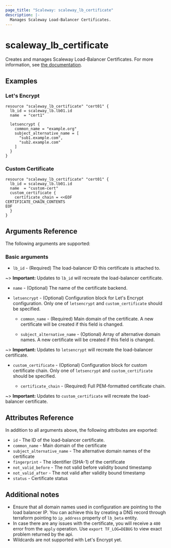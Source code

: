 ```yaml
---
page_title: "Scaleway: scaleway_lb_certificate"
description: |-
  Manages Scaleway Load-Balancer Certificates.
---
```


# scaleway_lb_certificate

Creates and manages Scaleway Load-Balancer Certificates.
For more information, see [the documentation](https://developers.scaleway.com/en/products/lb/zoned_api).

## Examples

### Let's Encrypt

```hcl
resource "scaleway_lb_certificate" "cert01" {
  lb_id = scaleway_lb.lb01.id
  name  = "cert1"

  letsencrypt {
    common_name = "example.org"
    subject_alternative_name = [
      "sub1.example.com",
      "sub2.example.com"
    ]
  }
}
```

### Custom Certificate

```hcl
resource "scaleway_lb_certificate" "cert01" {
  lb_id = scaleway_lb.lb01.id
  name  = "custom-cert"
  custom_certificate {
    certificate_chain = <<EOF
CERTIFICATE_CHAIN_CONTENTS
EOF
  }
}
```

## Arguments Reference

The following arguments are supported:

### Basic arguments

- `lb_id` - (Required) The load-balancer ID this certificate is attached to.

~> **Important:** Updates to `lb_id` will recreate the load-balancer certificate.

- `name` - (Optional) The name of the certificate backend.

- `letsencrypt` - (Optional) Configuration block for Let's Encrypt configuration. Only one of `letsencrypt` and `custom_certificate` should be specified.

    - `common_name` - (Required) Main domain of the certificate. A new certificate will be created if this field is changed.

    - `subject_alternative_name` - (Optional) Array of alternative domain names.  A new certificate will be created if this field is changed.

~> **Important:** Updates to `letsencrypt` will recreate the load-balancer certificate.

- `custom_certificate` - (Optional) Configuration block for custom certificate chain. Only one of `letsencrypt` and `custom_certificate` should be specified.

    - `certificate_chain` - (Required) Full PEM-formatted certificate chain.

~> **Important:** Updates to `custom_certificate` will recreate the load-balancer certificate.

## Attributes Reference

In addition to all arguments above, the following attributes are exported:

- `id` - The ID of the load-balancer certificate.
- `common_name` - Main domain of the certificate
- `subject_alternative_name` - The alternative domain names of the certificate
- `fingerprint` - The identifier (SHA-1) of the certificate
- `not_valid_before` - The not valid before validity bound timestamp
- `not_valid_after` - The not valid after validity bound timestamp
- `status` - Certificate status

## Additional notes

* Ensure that all domain names used in configuration are pointing to the load balancer IP.
  You can achieve this by creating a DNS record through terraform pointing to  `ip_address` property of `lb_beta` entity.
* In case there are any issues with the certificate, you will receive a `400` error from the `apply` operation.
  Use `export TF_LOG=DEBUG` to view exact problem returned by the api.
* Wildcards are not supported with Let's Encrypt yet.

